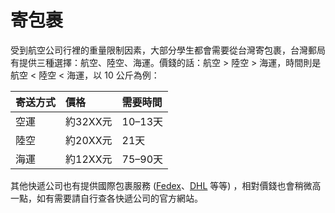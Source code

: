 # 寄包裹

受到航空公司行裡的重量限制因素，大部分學生都會需要從台灣寄包裹，台灣郵局有提供三種選擇：航空、陸空、海運。價錢的話：航空 &gt; 陸空 &gt; 海運，時間則是航空 &lt; 陸空 &lt; 海運，以 10 公斤為例：

| 寄送方式 | 價格 | 需要時間 |
| :--- | :--- | :--- |
| 空運 | 約32XX元 | 10–13天 |
| 陸空 | 約20XX元 | 21天 |
| 海運 | 約12XX元 | 75–90天 |

其他快遞公司也有提供國際包裹服務 ([Fedex](http://www.fedex.com/tw/)、[DHL](http://www.dhl.com.tw/zt.html) 等等) ，相對價錢也會稍微高一點，如有需要請自行查各快遞公司的官方網站。

